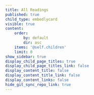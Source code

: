 ```yaml
---
title: All Readings
published: true
child_type: embedlycard
visible: true
content:
    order:
        by: default
        dir: asc
    items: '@self.children'
    limit: 0
show_sidebar: true
display_child_page_titles: true
display_child_page_titles_link: false
display_content_title: false
display_content_title_link: false
display_content_links: false
hide_git_sync_repo_link: true
---
```

